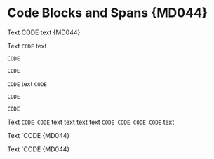 # Code Blocks and Spans {MD044}

Text CODE text {MD044}

Text `CODE` text

```lang
CODE

CODE
```

`CODE` text `CODE`

    CODE
    
    CODE

Text `CODE
CODE` text
text text
text `CODE
CODE CODE
CODE` text

Text `CODE {MD044}

Text `CODE {MD044}

<!-- markdownlint-configure-file {
  "proper-names": {
    "names": [
      "code"
    ],
    "code_blocks": false
  },
  "code-block-style": false
} -->
